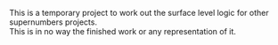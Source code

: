 This is a temporary project to work out the surface level logic for other supernumbers projects.  
This is in no way the finished work or any representation of it.

